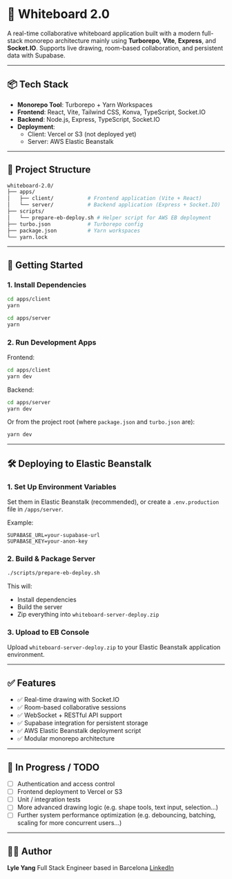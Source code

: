 # 🧠 Whiteboard 2.0

A real-time collaborative whiteboard application built with a modern full-stack monorepo architecture mainly using **Turborepo**, **Vite**, **Express**, and **Socket.IO**. Supports live drawing, room-based collaboration, and persistent data with Supabase.

---

## 📦 Tech Stack

- **Monorepo Tool**: Turborepo + Yarn Workspaces
- **Frontend**: React, Vite, Tailwind CSS, Konva, TypeScript, Socket.IO
- **Backend**: Node.js, Express, TypeScript, Socket.IO
- **Deployment**:
  - Client: Vercel or S3 (not deployed yet)
  - Server: AWS Elastic Beanstalk

---

## 📁 Project Structure

```bash
whiteboard-2.0/
├── apps/
│   ├── client/           # Frontend application (Vite + React)
│   └── server/           # Backend application (Express + Socket.IO)
├── scripts/
│   └── prepare-eb-deploy.sh # Helper script for AWS EB deployment
├── turbo.json            # Turborepo config
├── package.json          # Yarn workspaces
└── yarn.lock
```

---

## 🚀 Getting Started

### 1. Install Dependencies

```bash
cd apps/client
yarn

cd apps/server
yarn
```

### 2. Run Development Apps

Frontend:

```bash
cd apps/client
yarn dev
```

Backend:

```bash
cd apps/server
yarn dev
```

Or from the project root (where `package.json` and `turbo.json` are):

```bash
yarn dev
```

---

## 🛠 Deploying to Elastic Beanstalk

### 1. Set Up Environment Variables

Set them in Elastic Beanstalk (recommended), or create a `.env.production` file in `/apps/server`.

Example:

```
SUPABASE_URL=your-supabase-url
SUPABASE_KEY=your-anon-key
```

### 2. Build & Package Server

```bash
./scripts/prepare-eb-deploy.sh
```

This will:

- Install dependencies
- Build the server
- Zip everything into `whiteboard-server-deploy.zip`

### 3. Upload to EB Console

Upload `whiteboard-server-deploy.zip` to your Elastic Beanstalk application environment.

---

## ✅ Features

- ✅ Real-time drawing with Socket.IO
- ✅ Room-based collaborative sessions
- ✅ WebSocket + RESTful API support
- ✅ Supabase integration for persistent storage
- ✅ AWS Elastic Beanstalk deployment script
- ✅ Modular monorepo architecture

---

## 🧪 In Progress / TODO

- [ ] Authentication and access control
- [ ] Frontend deployment to Vercel or S3
- [ ] Unit / integration tests
- [ ] More advanced drawing logic (e.g. shape tools, text input, selection...)
- [ ] Further system performance optimization (e.g. debouncing, batching, scaling for more concurrent users...)

---

## 👨‍💻 Author

**Lyle Yang**
Full Stack Engineer based in Barcelona
[LinkedIn](https://www.linkedin.com/in/lyle-yang-b694211b7/)
